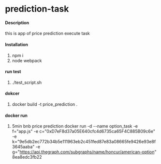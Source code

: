 # prediction-task

#### Description
this is app of price prediction execute task 

#### Installation

1.  npm i
2.  node webpack

#### run test

1.  ./test_script.sh

#### dokcer
1. docker build -t price_prediction .
#### docker run
1. 5min bnb price prediction
 docker run -d --name option_task -e f="app.js" -e c="0xD7eF8d37a05E640cfc4d6735ca65F4C885B09c6e" -e k="9e5db2ec772b34b5e111963eb2c451fed87e83a08665fe9426e93e8f3645aaba" -e g="https://api.thegraph.com/subgraphs/name/honcur/american-option" 8ea8edc3fb22


